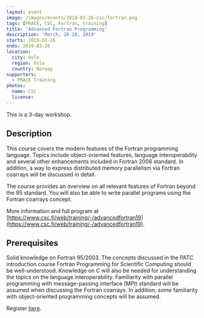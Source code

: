 ```yaml
---
layout: event
image: /images/events/2019-03-26-csc/fortran.png
tags: [PRACE, CSC, Fortran, training]
title: 'Advanced Fortran Programming'
description: 'March, 26-28, 2019'
starts: 2019-03-26
ends: 2019-03-28
location:
  city: Oslo
  region: Oslo
  country: Norway
supporters:
  - PRACE Training
photos:
  name: CSC
  license: 
---
```


This is a 3-day workshop.

## Description

This course covers the modern features of the Fortran programming language. Topics include object-oriented features, language interoperability and several other enhancements included in Fortran 2008 standard. In addition, a way to express distributed memory parallelism via Fortran coarrays will be discussed in detail.

The course provides an overview on all relevant features of Fortran beyond the 95 standard. You will also be able to write parallel programs using the Fortran coarrays concept.

More information and full program at [https://www.csc.fi/web/training/-/advancedfortran19](https://www.csc.fi/web/training/-/advancedfortran19).

## Prerequisites

Solid knowledge on Fortran 95/2003. The concepts discussed in the PATC introduction course Fortran Programming for Scientific Computing should be well-understood. Knowledge on C will also be needed for understanding the topics on the language interoperability. Familiarity with parallel programming with message-passing interface (MPI) standard will be assumed when discussing the Fortran coarrays. In addition, some familiarity with object-oriented programming concepts will be assumed.

Register [here](https://events.prace-ri.eu/event/852/registrations/592/).


